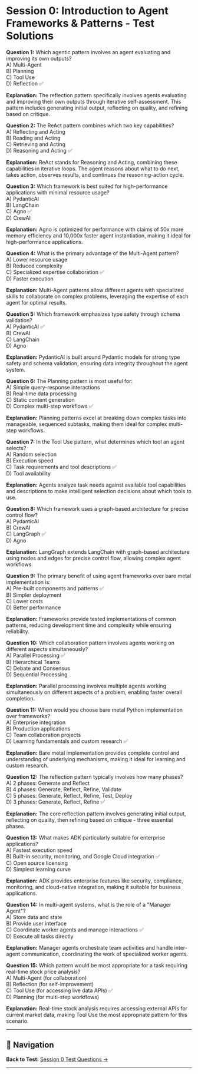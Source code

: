 # Session 0: Introduction to Agent Frameworks & Patterns - Test Solutions

**Question 1:** Which agentic pattern involves an agent evaluating and improving its own outputs?  
A) Multi-Agent  
B) Planning  
C) Tool Use  
D) Reflection ✅  

**Explanation:** The reflection pattern specifically involves agents evaluating and improving their own outputs through iterative self-assessment. This pattern includes generating initial output, reflecting on quality, and refining based on critique.

**Question 2:** The ReAct pattern combines which two key capabilities?  
A) Reflecting and Acting  
B) Reading and Acting  
C) Retrieving and Acting  
D) Reasoning and Acting ✅  

**Explanation:** ReAct stands for Reasoning and Acting, combining these capabilities in iterative loops. The agent reasons about what to do next, takes action, observes results, and continues the reasoning-action cycle.

**Question 3:** Which framework is best suited for high-performance applications with minimal resource usage?  
A) PydanticAI  
B) LangChain  
C) Agno ✅  
D) CrewAI  

**Explanation:** Agno is optimized for performance with claims of 50x more memory efficiency and 10,000x faster agent instantiation, making it ideal for high-performance applications.

**Question 4:** What is the primary advantage of the Multi-Agent pattern?  
A) Lower resource usage  
B) Reduced complexity  
C) Specialized expertise collaboration ✅  
D) Faster execution  

**Explanation:** Multi-Agent patterns allow different agents with specialized skills to collaborate on complex problems, leveraging the expertise of each agent for optimal results.

**Question 5:** Which framework emphasizes type safety through schema validation?  
A) PydanticAI ✅  
B) CrewAI  
C) LangChain  
D) Agno  

**Explanation:** PydanticAI is built around Pydantic models for strong type safety and schema validation, ensuring data integrity throughout the agent system.

**Question 6:** The Planning pattern is most useful for:  
A) Simple query-response interactions  
B) Real-time data processing  
C) Static content generation  
D) Complex multi-step workflows ✅  

**Explanation:** Planning patterns excel at breaking down complex tasks into manageable, sequenced subtasks, making them ideal for complex multi-step workflows.

**Question 7:** In the Tool Use pattern, what determines which tool an agent selects?  
A) Random selection  
B) Execution speed  
C) Task requirements and tool descriptions ✅  
D) Tool availability  

**Explanation:** Agents analyze task needs against available tool capabilities and descriptions to make intelligent selection decisions about which tools to use.

**Question 8:** Which framework uses a graph-based architecture for precise control flow?  
A) PydanticAI  
B) CrewAI  
C) LangGraph ✅  
D) Agno  

**Explanation:** LangGraph extends LangChain with graph-based architecture using nodes and edges for precise control flow, allowing complex agent workflows.

**Question 9:** The primary benefit of using agent frameworks over bare metal implementation is:  
A) Pre-built components and patterns ✅  
B) Simpler deployment  
C) Lower costs  
D) Better performance  

**Explanation:** Frameworks provide tested implementations of common patterns, reducing development time and complexity while ensuring reliability.

**Question 10:** Which collaboration pattern involves agents working on different aspects simultaneously?  
A) Parallel Processing ✅  
B) Hierarchical Teams  
C) Debate and Consensus  
D) Sequential Processing  

**Explanation:** Parallel processing involves multiple agents working simultaneously on different aspects of a problem, enabling faster overall completion.

**Question 11:** When would you choose bare metal Python implementation over frameworks?  
A) Enterprise integration  
B) Production applications  
C) Team collaboration projects  
D) Learning fundamentals and custom research ✅  

**Explanation:** Bare metal implementation provides complete control and understanding of underlying mechanisms, making it ideal for learning and custom research.

**Question 12:** The reflection pattern typically involves how many phases?  
A) 2 phases: Generate and Reflect  
B) 4 phases: Generate, Reflect, Refine, Validate  
C) 5 phases: Generate, Reflect, Refine, Test, Deploy  
D) 3 phases: Generate, Reflect, Refine ✅  

**Explanation:** The core reflection pattern involves generating initial output, reflecting on quality, then refining based on critique - three essential phases.

**Question 13:** What makes ADK particularly suitable for enterprise applications?  
A) Fastest execution speed  
B) Built-in security, monitoring, and Google Cloud integration ✅  
C) Open source licensing  
D) Simplest learning curve  

**Explanation:** ADK provides enterprise features like security, compliance, monitoring, and cloud-native integration, making it suitable for business applications.

**Question 14:** In multi-agent systems, what is the role of a "Manager Agent"?  
A) Store data and state  
B) Provide user interface  
C) Coordinate worker agents and manage interactions ✅  
D) Execute all tasks directly  

**Explanation:** Manager agents orchestrate team activities and handle inter-agent communication, coordinating the work of specialized worker agents.

**Question 15:** Which pattern would be most appropriate for a task requiring real-time stock price analysis?  
A) Multi-Agent (for collaboration)  
B) Reflection (for self-improvement)  
C) Tool Use (for accessing live data APIs) ✅  
D) Planning (for multi-step workflows)  

**Explanation:** Real-time stock analysis requires accessing external APIs for current market data, making Tool Use the most appropriate pattern for this scenario.

---

## 🧭 Navigation

**Back to Test:** [Session 0 Test Questions →](Session0_ModuleA_Historical_Context_Evolution.md#multiple-choice-test-session-0)

---
